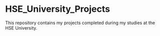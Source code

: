 # HSE_University_Projects
This repository contains my projects completed during my studies at the HSE University.
